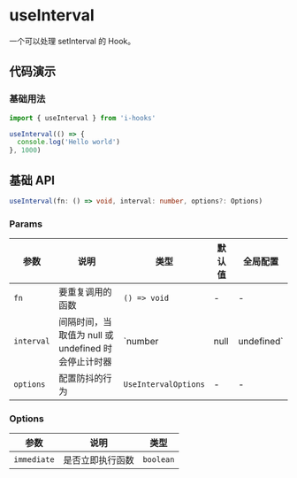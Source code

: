 # useInterval

一个可以处理 setInterval 的 Hook。

## 代码演示

### 基础用法

```ts
import { useInterval } from 'i-hooks'

useInterval(() => {
  console.log('Hello world')
}, 1000)
```

## 基础 API
  
```ts
useInterval(fn: () => void, interval: number, options?: Options)
```

### Params

| 参数 | 说明 | 类型 | 默认值 | 全局配置 |
| --- | ---- | --- | ----- | ------ |
| `fn` | 要重复调用的函数 | `() => void` | - | - |
| `interval` | 间隔时间，当取值为 null 或 undefined 时会停止计时器 | `number | null | undefined` | - | - |
| `options` | 配置防抖的行为 | `UseIntervalOptions` | - | - |

### Options

| 参数 | 说明 | 类型 |  
| --- | ---- | --- |
| `immediate` | 是否立即执行函数 | `boolean` |

<!-- 所有单元格的两端都需要有一个空格 --> 
